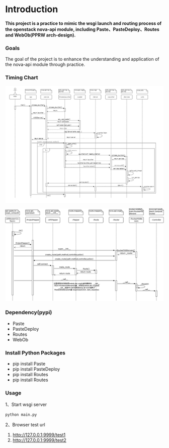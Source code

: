 # Introduction
**This project is a practice to mimic the wsgi launch and routing process of the openstack nova-api module, including Paste、PasteDeploy、Routes and WebOb(PPRW arch-design).**

### Goals
The goal of the project is to enhance the understanding and application of the nova-api module through practice.

### Timing Chart
![nova-api start](./assets/nova-api-start.png)

![routes process](./assets/routes.drawio.png)

### Dependency(pypi)
- Paste
- PasteDeploy
- Routes
- WebOb

### Install Python Packages
- pip install Paste
- pip install PasteDeploy
- pip install Routes
- pip install Routes
### Usage
1、Start wsgi server
```
python main.py
```
2、Browser test url
1. http://127.0.0.1:9999/test1
2. http://127.0.0.1:9999/test2